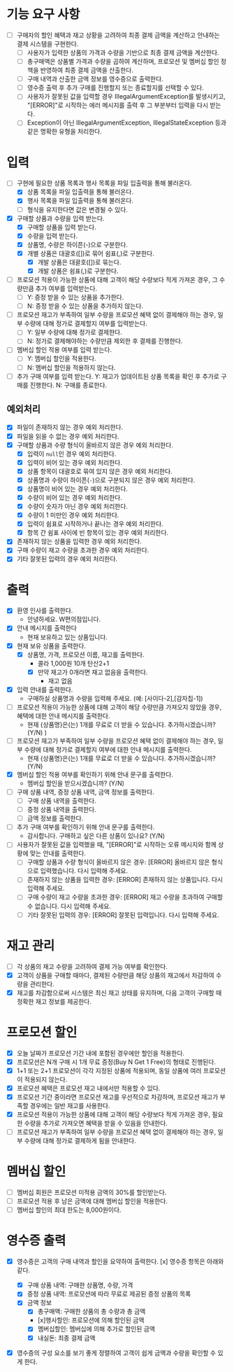 # 기능 요구 사항
- [ ] 구매자의 할인 혜택과 재고 상황을 고려하여 최종 결제 금액을 계산하고 안내하는 결제 시스템을 구현한다.
  - [ ] 사용자가 입력한 상품의 가격과 수량을 기반으로 최종 결제 금액을 계산한다.
  - [ ] 총구매액은 상품별 가격과 수량을 곱하여 계산하며, 프로모션 및 멤버십 할인 정책을 반영하여 최종 결제 금액을 산출한다.
  - [ ] 구매 내역과 산출한 금액 정보를 영수증으로 출력한다.
  - [ ] 영수증 출력 후 추가 구매를 진행할지 또는 종료할지를 선택할 수 있다.
  - [ ] 사용자가 잘못된 값을 입력할 경우 IllegalArgumentException를 발생시키고, "[ERROR]"로 시작하는 에러 메시지를 출력 후 그 부분부터 입력을 다시 받는다. 
  - [ ] Exception이 아닌 IllegalArgumentException, IllegalStateException 등과 같은 명확한 유형을 처리한다.

# 입력

- [ ] 구현에 필요한 상품 목록과 행사 목록을 파일 입출력을 통해 불러온다.
  - [x] 상품 목록을 파일 입출력을 통해 불러온다.
  - [x] 행사 목록을 파일 입출력을 통해 불러온다.
  - [ ] 형식을 유지한다면 값은 변경될 수 있다.
- [x] 구매할 상품과 수량을 입력 받는다.
  - [x] 구매할 상품을 입력 받는다.
  - [x] 수량을 입력 받는다.
  - [x] 상품명, 수량은 하이픈(-)으로 구분한다.
  - [x] 개별 상품은 대괄호([])로 묶어 쉼표(,)로 구분한다. 
    - [x] 개발 상품은 대괄호([])로 묶는다.
    - [x] 개발 상품은 쉼표(,)로 구분한다.
- [ ] 프로모션 적용이 가능한 상품에 대해 고객이 해당 수량보다 적게 가져온 경우, 그 수량만큼 추가 여부를 입력받는다.
  - [ ] Y: 증정 받을 수 있는 상품을 추가한다.
  - [ ] N: 증정 받을 수 있는 상품을 추가하지 않는다.
- [ ] 프로모션 재고가 부족하여 일부 수량을 프로모션 혜택 없이 결제해야 하는 경우, 일부 수량에 대해 정가로 결제할지 여부를 입력받는다.
  - [ ] Y: 일부 수량에 대해 정가로 결제한다.
  - [ ] N: 정가로 결제해야하는 수량만큼 제외한 후 결제를 진행한다.
- [ ] 멤버십 할인 적용 여부를 입력 받는다.
  - [ ] Y: 멤버십 할인을 적용한다.
  - [ ] N: 멤버십 할인을 적용하지 않는다.
- [ ] 추가 구매 여부를 입력 받는다.
    Y: 재고가 업데이트된 상품 목록을 확인 후 추가로 구매를 진행한다.
    N: 구매를 종료한다.

## 예외처리
- [x] 파일이 존재하지 않는 경우 예외 처리한다.
- [x] 파일을 읽을 수 없는 경우 예외 처리한다.
- [x] 구매할 상품과 수량 형식이 올바르지 않은 경우 예외 처리한다.
  - [x] 입력이 `null`인 경우 예외 처리한다.
  - [x] 입력이 비어 있는 경우 예외 처리한다.
  - [x] 상품 항목이 대괄호로 묶여 있지 않은 경우 예외 처리한다.
  - [x] 상품명과 수량이 하이픈(`-`)으로 구분되지 않은 경우 예외 처리한다.
  - [x] 상품명이 비어 있는 경우 예외 처리한다.
  - [x] 수량이 비어 있는 경우 예외 처리한다.
  - [x] 수량이 숫자가 아닌 경우 예외 처리한다.
  - [x] 수량이 1 미만인 경우 예외 처리한다.
  - [x] 입력이 쉼표로 시작하거나 끝나는 경우 예외 처리한다.
  - [x] 항목 간 쉼표 사이에 빈 항목이 있는 경우 예외 처리한다.
- [x] 존재하지 않는 상품을 입력한 경우 예외 처리한다.
- [x] 구매 수량이 재고 수량을 초과한 경우 예외 처리한다.
- [x] 기타 잘못된 입력의 경우 예외 처리한다.

# 출력
- [x] 환영 인사를 출력한다. 
  - 안녕하세요. W편의점입니다.
- [x] 안내 메시지를 출력한다 
  - 현재 보유하고 있는 상품입니다.
- [x] 현재 보유 상품을 출력한다.
  - [x] 상품명, 가격, 프로모션 이름, 재고를 출력한다. 
    - 콜라 1,000원 10개 탄산2+1 
    - [x] 만약 재고가 0개라면 재고 없음을 출력한다.
      - 재고 없음
- [x] 입력 안내를 출력한다. 
  - 구매하실 상품명과 수량을 입력해 주세요. (예: [사이다-2],[감자칩-1])
- [ ] 프로모션 적용이 가능한 상품에 대해 고객이 해당 수량만큼 가져오지 않았을 경우, 혜택에 대한 안내 메시지를 출력한다.
  - 현재 {상품명}은(는) 1개를 무료로 더 받을 수 있습니다. 추가하시겠습니까? (Y/N) )
- [ ] 프로모션 재고가 부족하여 일부 수량을 프로모션 혜택 없이 결제해야 하는 경우, 일부 수량에 대해 정가로 결제할지 여부에 대한 안내 메시지를 출력한다.
  - 현재 {상품명}은(는) 1개를 무료로 더 받을 수 있습니다. 추가하시겠습니까? (Y/N)
- [x] 멤버십 할인 적용 여부를 확인하기 위해 안내 문구를 출력한다.
  - 멤버십 할인을 받으시겠습니까? (Y/N)
- [ ] 구매 상품 내역, 증정 상품 내역, 금액 정보를 출력한다.
  - [ ] 구매 상품 내역을 출력한다.
  - [ ] 증정 상품 내역을 출력한다.
  - [ ] 금액 정보를 출력한다.
- [ ] 추가 구매 여부를 확인하기 위해 안내 문구를 출력한다.
  - 감사합니다. 구매하고 싶은 다른 상품이 있나요? (Y/N)
- [ ] 사용자가 잘못된 값을 입력했을 때, "[ERROR]"로 시작하는 오류 메시지와 함께 상황에 맞는 안내를 출력한다.
  - [ ] 구매할 상품과 수량 형식이 올바르지 않은 경우: [ERROR] 올바르지 않은 형식으로 입력했습니다. 다시 입력해 주세요.
  - [ ] 존재하지 않는 상품을 입력한 경우: [ERROR] 존재하지 않는 상품입니다. 다시 입력해 주세요.
  - [ ] 구매 수량이 재고 수량을 초과한 경우: [ERROR] 재고 수량을 초과하여 구매할 수 없습니다. 다시 입력해 주세요.
  - [ ] 기타 잘못된 입력의 경우: [ERROR] 잘못된 입력입니다. 다시 입력해 주세요.

# 재고 관리

- [ ] 각 상품의 재고 수량을 고려하여 결제 가능 여부를 확인한다.
- [x] 고객이 상품을 구매할 때마다, 결제된 수량만큼 해당 상품의 재고에서 차감하여 수량을 관리한다.
- [x] 재고를 차감함으로써 시스템은 최신 재고 상태를 유지하며, 다음 고객이 구매할 때 정확한 재고 정보를 제공한다.

# 프로모션 할인

- [x] 오늘 날짜가 프로모션 기간 내에 포함된 경우에만 할인을 적용한다.
- [x] 프로모션은 N개 구매 시 1개 무료 증정(Buy N Get 1 Free)의 형태로 진행된다.
- [x] 1+1 또는 2+1 프로모션이 각각 지정된 상품에 적용되며, 동일 상품에 여러 프로모션이 적용되지 않는다.
- [x] 프로모션 혜택은 프로모션 재고 내에서만 적용할 수 있다.
- [x] 프로모션 기간 중이라면 프로모션 재고를 우선적으로 차감하며, 프로모션 재고가 부족할 경우에는 일반 재고를 사용한다.
- [x] 프로모션 적용이 가능한 상품에 대해 고객이 해당 수량보다 적게 가져온 경우, 필요한 수량을 추가로 가져오면 혜택을 받을 수 있음을 안내한다.
- [ ] 프로모션 재고가 부족하여 일부 수량을 프로모션 혜택 없이 결제해야 하는 경우, 일부 수량에 대해 정가로 결제하게 됨을 안내한다.

# 멤버십 할인
- [ ] 멤버십 회원은 프로모션 미적용 금액의 30%를 할인받는다.
- [ ] 프로모션 적용 후 남은 금액에 대해 멤버십 할인을 적용한다.
- [ ] 멤버십 할인의 최대 한도는 8,000원이다.

# 영수증 출력
- [x] 영수증은 고객의 구매 내역과 할인을 요약하여 출력한다. 
[x] 영수증 항목은 아래와 같다. 
  - [x] 구매 상품 내역: 구매한 상품명, 수량, 가격 
  - [x] 증정 상품 내역: 프로모션에 따라 무료로 제공된 증정 상품의 목록
  - [x] 금액 정보 
    - [x] 총구매액: 구매한 상품의 총 수량과 총 금액
    - [x]행사할인: 프로모션에 의해 할인된 금액
    - [x] 멤버십할인: 멤버십에 의해 추가로 할인된 금액
    - [x] 내실돈: 최종 결제 금액
- [x] 영수증의 구성 요소를 보기 좋게 정렬하여 고객이 쉽게 금액과 수량을 확인할 수 있게 한다.






